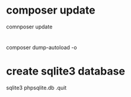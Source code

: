 # composer update
comnposer update

#
composer dump-autoload -o

# create sqlite3 database
sqlite3 phpsqlite.db
.quit
